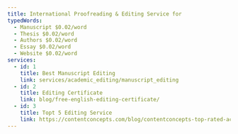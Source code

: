 ```yaml
---
title: International Proofreading & Editing Service for
typedWords:
  - Manuscript $0.02/word
  - Thesis $0.02/word
  - Authors $0.02/word
  - Essay $0.02/word
  - Website $0.02/word
services:
  - id: 1
    title: Best Manuscript Editing
    link: services/academic_editing/manuscript_editing
  - id: 2
    title: Editing Certificate
    link: blog/free-english-editing-certificate/
  - id: 3
    title: Topt 5 Editing Service
    link: https://contentconcepts.com/blog/contentconcepts-top-rated-academic-editing-and-proofreading-services/
---
```

